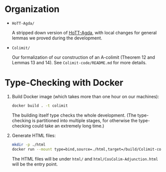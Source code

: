 # Organization

- `HoTT-Agda/`

  A stripped down version of [HoTT-Agda](https://github.com/HoTT/HoTT-Agda/),
  with local changes for general lemmas we proved during the development.

- `Colimit/`

  Our formalization of our construction of an A-colimit (Theorem 12 and
  Lemmas 13 and 14). See `Colimit-code/README.md` for more details.

# Type-Checking with Docker

1. Build Docker image (which takes more than one hour on our machines):

   ```bash
   docker build . -t colimit
   ```

   The building itself type checks the whole development. (The type-checking
   is partitioned into multiple stages, for otherwise the type-checking
   could take an extremely long time.)

2. Generate HTML files:

   ```bash
   mkdir -p ./html
   docker run --mount type=bind,source=./html,target=/build/Colimit-code/html colimit
   ```

   The HTML files will be under `html/` and `html/CosColim-Adjunction.html`
   will be the entry point.